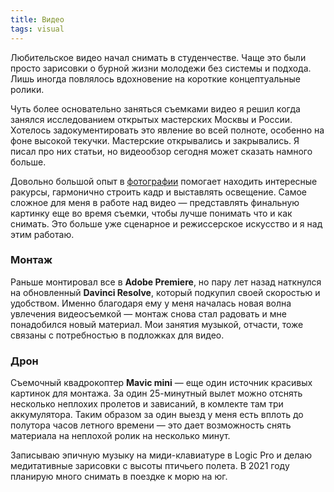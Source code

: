 ```yaml
---
title: Видео
tags: visual
---
```


Любительское видео начал снимать в студенчестве. Чаще это были просто зарисовки о бурной жизни молодежи без системы и подхода. Лишь иногда повлялось вдохновение на короткие концептуальные ролики.

Чуть более основательно заняться съемками видео я решил когда занялся исследованием открытых мастерских Москвы и России. Хотелось задокументировать это явление во всей полноте, особенно на фоне высокой текучки. Мастерские открывались и закрывались. Я писал про них статьи, но видеообзор сегодня может сказать намного больше.

Довольно большой опыт в [фотографии](./photo) помогает находить интересные ракурсы, гармонично строить кадр и выставлять освещение. Самое сложное для меня в работе над видео — представлять финальную картинку еще во время съемки, чтобы лучше понимать что и как снимать. Это больше уже сценарное и режиссерское искусство и я над этим работаю. 

### Монтаж

Раньше монтировал все в **Adobe Premiere**, но пару лет назад наткнулся на обновленный  **Davinci Resolve**, который подкупил своей скоростью и удобством. Именно благодаря ему у меня началась новая волна увлечения видеосъемкой — монтаж снова стал радовать и мне понадобился новый материал. Мои занятия музыкой, отчасти, тоже связаны с потребностью в подложках для видео. 

### Дрон

Съемочный квадрокоптер **Mavic mini** — еще один источник красивых картинок для монтажа. За один 25-минутный вылет можно отснять несколько неплохих пролетов и зависаний, в комлекте там три аккумулятора. Таким образом за один выезд у меня есть вплоть до полутора часов летного времени — это дает возможность снять материала на неплохой ролик на несколько минут.

Записываю эпичную музыку на миди-клавиатуре в Logic Pro и делаю медитативные зарисовки с высоты птичьего полета. В 2021 году планирую много снимать в поездке к морю на юг.